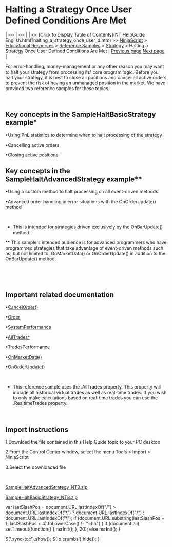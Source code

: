 ﻿










 


Halting a Strategy Once User Defined Conditions Are Met
=======================================================






| --- | --- |
| &lt;&lt; [Click to Display Table of Contents](NT HelpGuide English.html?halting_a_strategy_once_user_d.htm) &gt;&gt;
 [NinjaScript](ninjascript.htm) &gt; [Educational Resources](educational_resources.htm) &gt; [Reference Samples](reference_samples.htm) &gt; [Strategy](strategy2.htm) &gt;
Halting a Strategy Once User Defined Conditions Are Met | [Previous page](getting_pnl_from_an_atm_strate.htm)
[Next page](keeping_orders_alive.htm) |










For error-handling, money-management or any other reason you may want to halt your strategy from processing its' core program logic. Before you halt your strategy, it is best to close all positions and cancel all active orders to prevent the risk of having an unmanaged position in the market. We have provided two reference samples for these topics.


 


Key concepts in the SampleHaltBasicStrategy example*
----------------------------------------------------


•Using PnL statistics to determine when to halt processing of the strategy

•Cancelling active orders

•Closing active positions


Key concepts in the SampleHaltAdvancedStrategy example**
--------------------------------------------------------


•Using a custom method to halt processing on all event-driven methods

•Advanced order handling in error situations with the OnOrderUpdate() method

 


* This is intended for strategies driven exclusively by the OnBarUpdate() method.


** This sample's intended audience is for advanced programmers who have programmed strategies that take advantage of event-driven methods such as, but not limited to, OnMarketData() or OnOrderUpdate() in addition to the OnBarUpdate() method.


 


 


Important related documentation
-------------------------------


•[CancelOrder()](cancel.htm)

•[Order](order.htm)

•[SystemPerformance](systemperformance.htm)

•[AllTrades*](alltrades.htm)

•[TradesPerformance](tradesperformance.htm)

•[OnMarketData()](onmarketdata.htm)

•[OnOrderUpdate()](onorderupdate.htm)

 


* This reference sample uses the .AllTrades property. This property will include all historical virtual trades as well as real-time trades. If you wish to only make calculations based on real-time trades you can use the .RealtimeTrades property.


 


Import instructions
-------------------


1.Download the file contained in this Help Guide topic to your PC desktop

2.From the Control Center window, select the menu Tools &gt; Import &gt; NinjaScript

3.Select the downloaded file

 


[SampleHaltAdvancedStrategy\_NT8.zip](https://ninjatrader.com/support/helpGuides/nt8/samples/SampleHaltAdvancedStrategy_NT8.zip)


[SampleHaltBasicStrategy\_NT8.zip](https://ninjatrader.com/support/helpGuides/nt8/samples/SampleHaltBasicStrategy_NT8.zip)





 
 var lastSlashPos = document.URL.lastIndexOf("/") &gt; document.URL.lastIndexOf("\\") ? document.URL.lastIndexOf("/") : document.URL.lastIndexOf("\\");
 if (document.URL.substring(lastSlashPos + 1, lastSlashPos + 4).toLowerCase() != "~hh") {
 if (document.all) setTimeout(function() {
 nsrInit();
 }, 20);
 else nsrInit();
 }
 
 
 $('.sync-toc').show();
 $('p.crumbs').hide();
 }
 
 
 



